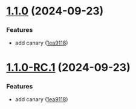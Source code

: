 # [1.1.0](https://github.com/gitaumoses4/release-testing/compare/v1.0.0...v1.1.0) (2024-09-23)


### Features

* add canary ([1ea9118](https://github.com/gitaumoses4/release-testing/commit/1ea91187294bde925c474a4db813a64ee611fe59))

# [1.1.0-RC.1](https://github.com/gitaumoses4/release-testing/compare/v1.0.0...v1.1.0-RC.1) (2024-09-23)


### Features

* add canary ([1ea9118](https://github.com/gitaumoses4/release-testing/commit/1ea91187294bde925c474a4db813a64ee611fe59))
